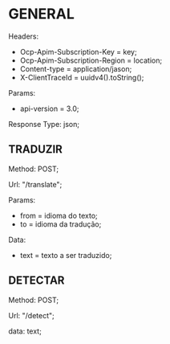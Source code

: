 # GENERAL

Headers:

- Ocp-Apim-Subscription-Key = key;
- Ocp-Apim-Subscription-Region = location;
- Content-type = application/jason;
- X-ClientTraceId = uuidv4().toString();

Params:

- api-version = 3.0;

Response Type: json;

## TRADUZIR

Method: POST;

Url: "/translate";

Params:

- from = idioma do texto;
- to = idioma da tradução;

Data:

- text = texto a ser traduzido;

## DETECTAR

Method: POST;

Url: "/detect";

data: text;
